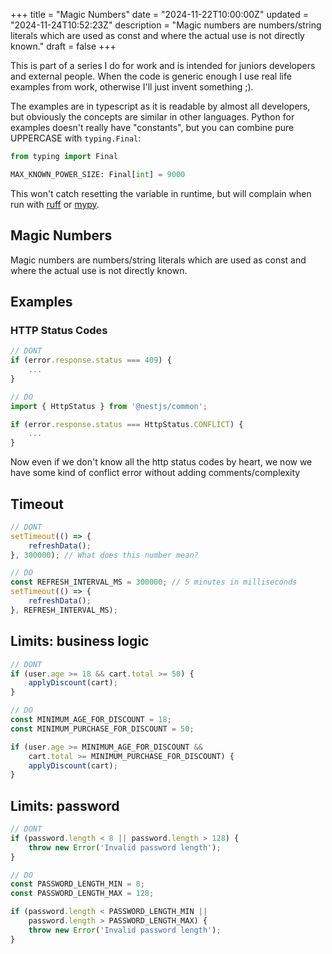 +++
title = "Magic Numbers"
date = "2024-11-22T10:00:00Z"
updated = "2024-11-24T10:52:23Z"
description = "Magic numbers are numbers/string literals which are used as const and where the actual use is not directly known."
draft = false
+++

This is part of a series I do for work and is intended for juniors developers and external people.
When the code is generic enough I use real life examples from work, otherwise I'll just invent something ;).

The examples are in typescript as it is readable by almost all developers, but obviously the concepts are similar in other languages. Python for examples doesn't really have "constants", but you can combine pure UPPERCASE with `typing.Final`:

```python
from typing import Final

MAX_KNOWN_POWER_SIZE: Final[int] = 9000
```
This won't catch resetting the variable in runtime, but will complain when run with [ruff](https://astral.sh/ruff) or [mypy](https://www.mypy-lang.org).


## Magic Numbers

Magic numbers are numbers/string literals which are used as const and where the actual use is not directly known.  


## Examples


### HTTP Status Codes

```typescript
// DONT
if (error.response.status === 409) {
    ...
}

// DO
import { HttpStatus } from '@nestjs/common';

if (error.response.status === HttpStatus.CONFLICT) {
    ...
}
``` 

Now even if we don't know all the http status codes by heart, we now we have some kind of conflict error without adding comments/complexity  

## Timeout

```typescript
// DONT
setTimeout(() => {
    refreshData();
}, 300000); // What does this number mean?

// DO
const REFRESH_INTERVAL_MS = 300000; // 5 minutes in milliseconds
setTimeout(() => {
    refreshData();
}, REFRESH_INTERVAL_MS);
```


## Limits: business logic

```typescript
// DONT
if (user.age >= 18 && cart.total >= 50) {
    applyDiscount(cart);
}

// DO
const MINIMUM_AGE_FOR_DISCOUNT = 18;
const MINIMUM_PURCHASE_FOR_DISCOUNT = 50;

if (user.age >= MINIMUM_AGE_FOR_DISCOUNT && 
    cart.total >= MINIMUM_PURCHASE_FOR_DISCOUNT) {
    applyDiscount(cart);
}
```


## Limits: password

```typescript
// DONT
if (password.length < 8 || password.length > 128) {
    throw new Error('Invalid password length');
}

// DO
const PASSWORD_LENGTH_MIN = 8;
const PASSWORD_LENGTH_MAX = 128;

if (password.length < PASSWORD_LENGTH_MIN || 
    password.length > PASSWORD_LENGTH_MAX) {
    throw new Error('Invalid password length');
}
```

